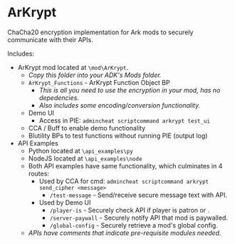 # ArKrypt
 ChaCha20 encryption implementation for Ark mods to securely communicate with their APIs.

 Includes: 
  - ArKrypt mod located at `\mod\ArKrypt`. 
    - _Copy this folder into your ADK's Mods folder._
    - `ArKrypt_Functions` - ArKrypt Function Object BP
      - _This is all you need to use the encryption in your mod, has no depedencies._
      - _Also includes some encoding/conversion functionality._
    - Demo UI 
      - Access in PIE: `admincheat scriptcommand arkrypt test_ui`
    - CCA / Buff to enable demo functionality
    - Blutility BPs to test functions without running PIE (output log)
  - API Examples
    - Python located at `\api_examples\py`
    - NodeJS located at `\api_examples\node`
    - Both API examples have same functionality, which culminates in 4 routes: 
      - Used by CCA for cmd: `admincheat scriptcommand arkrypt send_cipher <message>`
        - `/test-message` - Send/receive secure message text with API. 
      - Used by Demo UI
        - `/player-is` - Securely check API if player is patron or <bleep>.
        - `/server-paywall` - Securely notify API that mod is paywalled.
        - `/global-config` - Securely retrieve a mod's global config.
    - *APIs have comments that indicate pre-requisite modules needed.*